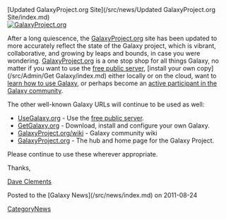 <div class='newsItemHeader'>[Updated GalaxyProject.org Site](/src/news/Updated GalaxyProject.org Site/index.md)</div>

<div class='right'><a href='http://galaxyproject.org/'><img src="/src/images/Screenshots/GalaxyProjectOrg.png" alt="GalaxyProject.org" /></a></div>

After a long quiescence, the [GalaxyProject.org](http://galaxyproject.org) site has been updated to more accurately reflect the state of the Galaxy project, which is vibrant, collaborative, and growing by leaps and bounds, in case you were wondering.  [GalaxyProject.org](http://galaxyproject.org) is a one stop shop for all things Galaxy, no matter if you want to use the [free public server](/src/Main/index.md), [install your own copy](/src/Admin/Get Galaxy/index.md) either locally or on the cloud, want to [learn how to use Galaxy](/src/Learn/index.md), or perhaps become an [active participant in the Galaxy community](/src/GetInvolved/index.md).

The other well-known Galaxy URLs will continue to be used as well:
* [UseGalaxy.org](http://usegalaxy.org/) - Use the [free public server](/src/Main/index.md).
* [GetGalaxy.org](http://getgalaxy.org/) - Download, install and configure your own Galaxy.
* [GalaxyProject.org/wiki](http://galaxyproject.org/wiki/) - Galaxy community wiki
* [GalaxyProject.org](http://galaxyproject.org/) - The hub and home page for the Galaxy Project.

Please continue to use these wherever appropriate.

Thanks,

[Dave Clements](/src/DaveClements/index.md)

<div class='newsItemFooter'>Posted to the [Galaxy News](/src/news/index.md) on 2011-08-24</div>

[CategoryNews](/src/CategoryNews/index.md)
